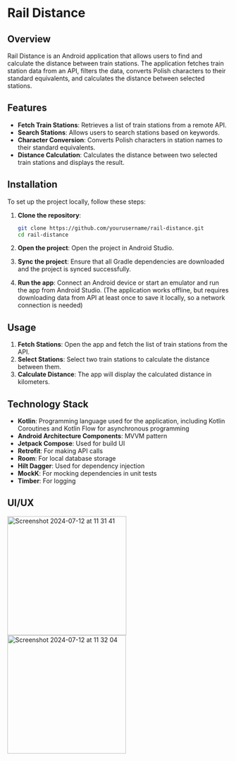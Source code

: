 # Rail Distance

## Overview

Rail Distance is an Android application that allows users to find and calculate the distance between train stations. The application fetches train station data from an API, filters the data, converts Polish characters to their standard equivalents, and calculates the distance between selected stations.

## Features

- **Fetch Train Stations**: Retrieves a list of train stations from a remote API.
- **Search Stations**: Allows users to search stations based on keywords.
- **Character Conversion**: Converts Polish characters in station names to their standard equivalents.
- **Distance Calculation**: Calculates the distance between two selected train stations and displays the result.

## Installation

To set up the project locally, follow these steps:

1. **Clone the repository**:
    ```bash
    git clone https://github.com/yourusername/rail-distance.git
    cd rail-distance
    ```

2. **Open the project**: Open the project in Android Studio.

3. **Sync the project**: Ensure that all Gradle dependencies are downloaded and the project is synced successfully.

4. **Run the app**: Connect an Android device or start an emulator and run the app from Android Studio. (The application works offline, but requires downloading data from API at least once to save it locally, so a network connection is needed)

## Usage

1. **Fetch Stations**: Open the app and fetch the list of train stations from the API.
2. **Select Stations**: Select two train stations to calculate the distance between them.
3. **Calculate Distance**: The app will display the calculated distance in kilometers.

## Technology Stack

- **Kotlin**: Programming language used for the application, including Kotlin Coroutines and Kotlin Flow for asynchronous programming
- **Android Architecture Components**: MVVM pattern
- **Jetpack Compose**: Used for build UI
- **Retrofit**: For making API calls
- **Room**: For local database storage
- **Hilt Dagger**: Used for dependency injection
- **MockK**: For mocking dependencies in unit tests
- **Timber**: For logging

 ## UI/UX

<img width="270" alt="Screenshot 2024-07-12 at 11 31 41" src="https://github.com/user-attachments/assets/4d3ee1ff-ad96-441e-b161-9ade995b6704">
<img width="269" alt="Screenshot 2024-07-12 at 11 32 04" src="https://github.com/user-attachments/assets/fdbd1602-1255-46a4-8be4-19d5d7bf972f">
